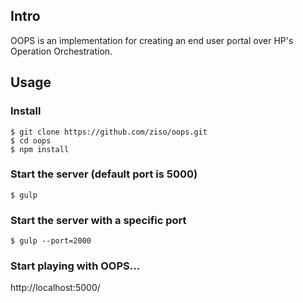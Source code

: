## Intro
OOPS is an implementation for creating an end user portal over HP's Operation Orchestration.

## Usage

### Install
```
$ git clone https://github.com/ziso/oops.git
$ cd oops
$ npm install
```

### Start the server (default port is 5000)
```
$ gulp
```

### Start the server with a specific port
```
$ gulp --port=2000
```

### Start playing with OOPS...
http://localhost:5000/
